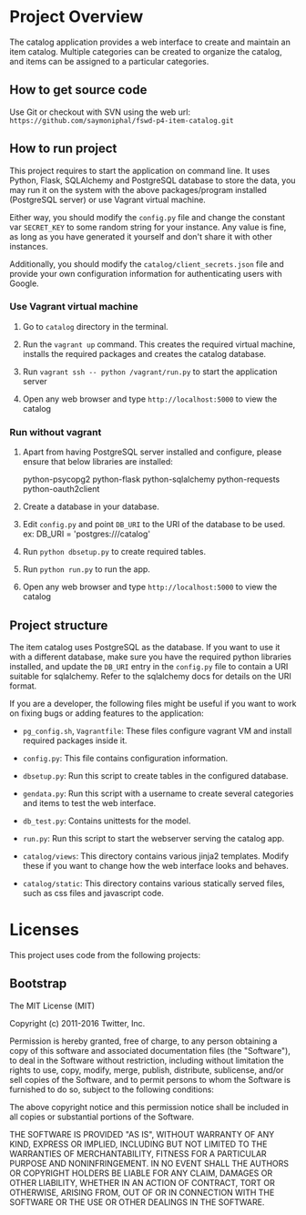 # Project Overview

The catalog application provides a web interface to create and maintain an
item catalog.  Multiple categories can be created to organize the
catalog, and items can be assigned to a particular categories.

## How to get source code

Use Git or checkout with SVN using the web url:
`https://github.com/saymoniphal/fswd-p4-item-catalog.git`

## How to run project

This project requires to start the application on command line. It uses Python,
Flask, SQLAlchemy and PostgreSQL database to store the
data, you may run it on the system with the above packages/program installed
(PostgreSQL server) or use Vagrant virtual machine.

Either way, you should modify the `config.py` file and change the constant var 
`SECRET_KEY` to some random string for your instance.  Any value is
fine, as long as you have generated it yourself and don't share it
with other instances.

Additionally, you should modify the `catalog/client_secrets.json` file
and provide your own configuration information for authenticating
users with Google.

### Use Vagrant virtual machine

1. Go to `catalog` directory in the terminal.

2. Run the `vagrant up` command.  This creates the required virtual
   machine, installs the required packages and creates the catalog
   database.

3. Run `vagrant ssh -- python /vagrant/run.py` to start the
   application server

4. Open any web browser and type `http://localhost:5000` to view the
   catalog

### Run without vagrant

1. Apart from having PostgreSQL server installed and configure, please ensure
that below libraries are installed:

    python-psycopg2
    python-flask python-sqlalchemy
    python-requests python-oauth2client

2. Create a database in your database.

3. Edit `config.py` and point `DB_URI` to the URI of the database to be used.
ex:
    DB_URI = 'postgres:///catalog'

4. Run `python dbsetup.py` to create required tables.

5. Run `python run.py` to run the app.

6. Open any web browser and type `http://localhost:5000` to view the
   catalog

## Project structure

The item catalog uses PostgreSQL as the database.  If you want to use
it with a different database, make sure you have the required python
libraries installed, and update the `DB_URI` entry in the `config.py`
file to contain a URI suitable for sqlalchemy.  Refer to the
sqlalchemy docs for details on the URI format.

If you are a developer, the following files might be useful if you
want to work on fixing bugs or adding features to the application:

- `pg_config.sh`, `Vagrantfile`: These files configure vagrant VM and
  install required packages inside it.

- `config.py`: This file contains configuration information.

- `dbsetup.py`: Run this script to create tables in the configured
  database.

- `gendata.py`: Run this script with a username to create several
  categories and items to test the web interface.

- `db_test.py`: Contains unittests for the model.

- `run.py`: Run this script to start the webserver serving the catalog
  app.

- `catalog/views`: This directory contains various jinja2 templates.
  Modify these if you want to change how the web interface looks and
  behaves.

- `catalog/static`: This directory contains various statically served
  files, such as css files and javascript code.

# Licenses

This project uses code from the following projects:

## Bootstrap

The MIT License (MIT)

Copyright (c) 2011-2016 Twitter, Inc.

Permission is hereby granted, free of charge, to any person obtaining
a copy of this software and associated documentation files (the
"Software"), to deal in the Software without restriction, including
without limitation the rights to use, copy, modify, merge, publish,
distribute, sublicense, and/or sell copies of the Software, and to
permit persons to whom the Software is furnished to do so, subject to
the following conditions:

The above copyright notice and this permission notice shall be
included in all copies or substantial portions of the Software.

THE SOFTWARE IS PROVIDED "AS IS", WITHOUT WARRANTY OF ANY KIND,
EXPRESS OR IMPLIED, INCLUDING BUT NOT LIMITED TO THE WARRANTIES OF
MERCHANTABILITY, FITNESS FOR A PARTICULAR PURPOSE AND
NONINFRINGEMENT. IN NO EVENT SHALL THE AUTHORS OR COPYRIGHT HOLDERS BE
LIABLE FOR ANY CLAIM, DAMAGES OR OTHER LIABILITY, WHETHER IN AN ACTION
OF CONTRACT, TORT OR OTHERWISE, ARISING FROM, OUT OF OR IN CONNECTION
WITH THE SOFTWARE OR THE USE OR OTHER DEALINGS IN THE SOFTWARE.
